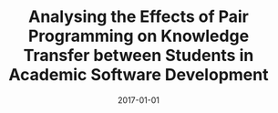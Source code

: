 ---
abstract: ''
authors:
- Katrin Amtmann
date: '2017-01-01'
featured: false
publication_types:
- '7'
publishDate: '2017-01-01'
title: Analysing the Effects of Pair Programming on Knowledge Transfer between Students
  in Academic Software Development
url_pdf: ''
---